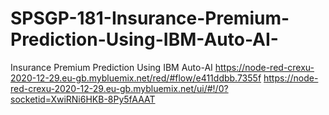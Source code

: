# SPSGP-181-Insurance-Premium-Prediction-Using-IBM-Auto-AI-
Insurance Premium Prediction Using IBM Auto-AI 
https://node-red-crexu-2020-12-29.eu-gb.mybluemix.net/red/#flow/e411ddbb.7355f
https://node-red-crexu-2020-12-29.eu-gb.mybluemix.net/ui/#!/0?socketid=XwiRNi6HKB-8Py5fAAAT
